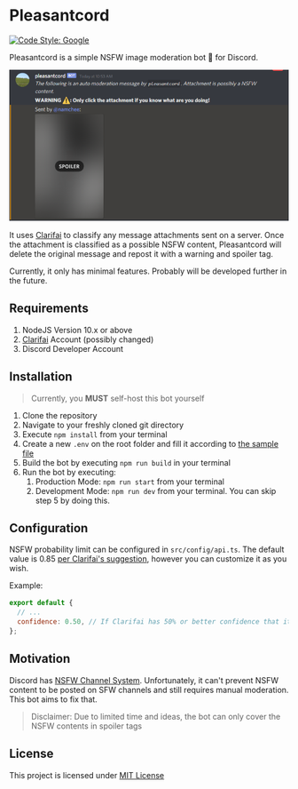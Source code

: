 # Pleasantcord

[![Code Style: Google](https://img.shields.io/badge/code%20style-google-blueviolet.svg)](https://github.com/google/gts)

Pleasantcord is a simple NSFW image moderation bot 🤖 for Discord.

![Pleasantcord Demo](docs/demo-pleasantcord.png)

It uses [Clarifai](https://www.clarifai.com/) to classify any message attachments sent on a server. Once the attachment is classified as a possible NSFW content, Pleasantcord will delete the original message and repost it with a warning and spoiler tag.

Currently, it only has minimal features. Probably will be developed further in the future.

## Requirements

1. NodeJS Version 10.x or above
2. [Clarifai](https://www.clarifai.com/) Account (possibly changed)
3. Discord Developer Account

## Installation

> Currently, you **MUST** self-host this bot yourself

1. Clone the repository
2. Navigate to your freshly cloned git directory
3. Execute `npm install` from your terminal
4. Create a new `.env` on the root folder and fill it according to [the sample file](.env.sample)
5. Build the bot by executing `npm run build` in your terminal
6. Run the bot by executing:
    1. Production Mode: `npm run start` from your terminal
    2. Development Mode: `npm run dev` from your terminal. You can skip step 5 by doing this.

## Configuration

NSFW probability limit can be configured in `src/config/api.ts`. The default value is 0.85 [per Clarifai's suggestion](https://www.clarifai.com/models/nsfw-image-recognition-model-e9576d86d2004ed1a38ba0cf39ecb4b1), however you can customize it as you wish.

Example:

```js
export default {
  // ...
  confidence: 0.50, // If Clarifai has 50% or better confidence that it's a NSFW image, it will be moderated
};
```

## Motivation

Discord has [NSFW Channel System](https://support.discord.com/hc/en-us/articles/115000084051-NSFW-Channels-and-Content). Unfortunately, it can't prevent NSFW content to be posted
on SFW channels and still requires manual moderation. This bot aims to fix that.

> Disclaimer: Due to limited time and ideas, the bot can only cover the NSFW contents in spoiler tags

## License

This project is licensed under [MIT License](LICENSE)
